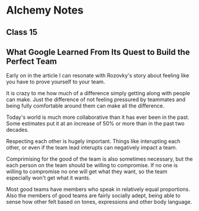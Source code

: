 # Alchemy Notes

## Class 15

## What Google Learned From Its Quest to Build the Perfect Team

Early on in the article I can resonate with Rozovky's story about feeling like you have to prove yourself to your team. 

It is crazy to me how much of a difference simply getting along with people can make. Just the difference of not feeling pressured by teammates and being fully comfortable around them can make all the difference.

Today's world is much more collaborative than it has ever been in the past. Some estimates put it at an increase of 50% or more than in the past two decades. 

Respecting each other is hugely important. Things like interupting each other, or even if the team lead interupts can negatively impact a team.

Comprimising for the good of the team is also sometimes necessary, but the each person on the team should be willing to compromise. If no one is willing to compromise no one will get what they want, so the team especially won't get what it wants.

Most good teams have members who speak in relatively equal proportions. Also the members of good teams are fairly socially adept, being able to sense how other felt based on tones, expressions and other body language.
